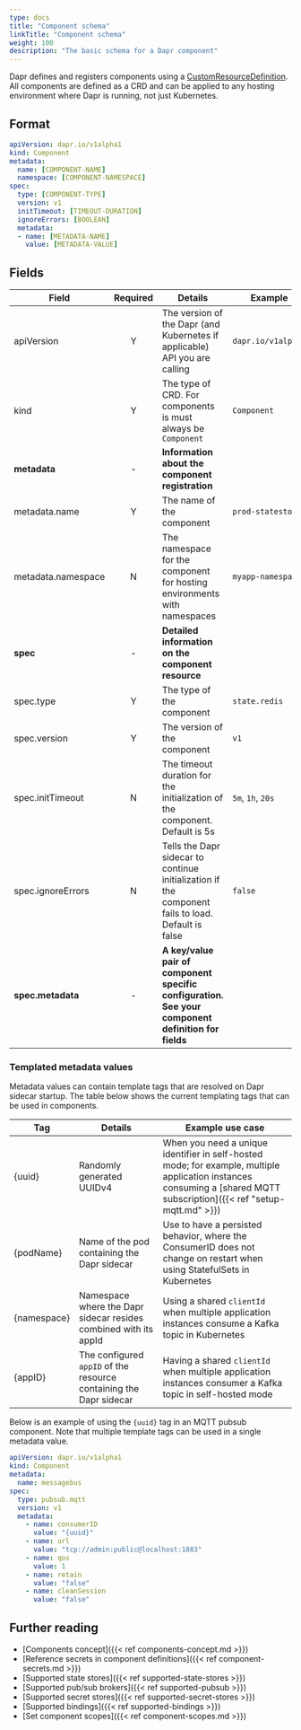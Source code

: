 ```yaml
---
type: docs
title: "Component schema"
linkTitle: "Component schema"
weight: 100
description: "The basic schema for a Dapr component"
---
```


Dapr defines and registers components using a [CustomResourceDefinition](https://kubernetes.io/docs/tasks/extend-kubernetes/custom-resources/custom-resource-definitions/). All components are defined as a CRD and can be applied to any hosting environment where Dapr is running, not just Kubernetes.

## Format

```yaml
apiVersion: dapr.io/v1alpha1
kind: Component
metadata:
  name: [COMPONENT-NAME]
  namespace: [COMPONENT-NAMESPACE]
spec:
  type: [COMPONENT-TYPE]
  version: v1
  initTimeout: [TIMEOUT-DURATION]
  ignoreErrors: [BOOLEAN]
  metadata:
  - name: [METADATA-NAME]
    value: [METADATA-VALUE]
```

## Fields

| Field              | Required | Details | Example |
|--------------------|:--------:|---------|---------|
| apiVersion         | Y        | The version of the Dapr (and Kubernetes if applicable) API you are calling | `dapr.io/v1alpha1`
| kind               | Y        | The type of CRD. For components is must always be `Component` | `Component`
| **metadata**       | -        | **Information about the component registration** |
| metadata.name      | Y        | The name of the component | `prod-statestore`
| metadata.namespace | N        | The namespace for the component for hosting environments with namespaces | `myapp-namespace`
| **spec**           | -        | **Detailed information on the component resource**
| spec.type          | Y        | The type of the component | `state.redis`
| spec.version       | Y        | The version of the component | `v1`
| spec.initTimeout   | N        | The timeout duration for the initialization of the component. Default is 5s  | `5m`, `1h`, `20s`
| spec.ignoreErrors  | N        | Tells the Dapr sidecar to continue initialization if the component fails to load. Default is false  | `false`
| **spec.metadata**  | -        | **A key/value pair of component specific configuration. See your component definition for fields**|

### Templated metadata values

Metadata values can contain template tags that are resolved on Dapr sidecar startup. The table below shows the current templating tags that can be used in components.

| Tag         | Details                                                          | Example use case                                                                                                                                                  |
|-------------|------------------------------------------------------------------|-------------------------------------------------------------------------------------------------------------------------------------------------------------------|
| {uuid}      | Randomly generated UUIDv4                                        | When you need a unique identifier in self-hosted mode; for example, multiple application instances consuming a [shared MQTT subscription]({{< ref "setup-mqtt.md" >}}) |
| {podName}   | Name of the pod containing the Dapr sidecar                      | Use to have a persisted behavior, where the ConsumerID does not change on restart when using StatefulSets in Kubernetes                               |
| {namespace} | Namespace where the Dapr sidecar resides combined with its appId | Using a shared `clientId` when multiple application instances consume a Kafka topic in Kubernetes                                                                   |
| {appID}     | The configured `appID` of the resource containing the Dapr sidecar | Having a shared `clientId` when multiple application instances consumer a Kafka topic in self-hosted mode                                                           |

Below is an example of using the `{uuid}` tag in an MQTT pubsub component. Note that multiple template tags can be used in a single metadata value.

```yaml
apiVersion: dapr.io/v1alpha1
kind: Component
metadata:
  name: messagebus
spec:
  type: pubsub.mqtt
  version: v1
  metadata:
    - name: consumerID
      value: "{uuid}"
    - name: url
      value: "tcp://admin:public@localhost:1883"
    - name: qos
      value: 1
    - name: retain
      value: "false"
    - name: cleanSession
      value: "false"
```

## Further reading
- [Components concept]({{< ref components-concept.md >}})
- [Reference secrets in component definitions]({{< ref component-secrets.md >}})
- [Supported state stores]({{< ref supported-state-stores >}})
- [Supported pub/sub brokers]({{< ref supported-pubsub >}})
- [Supported secret stores]({{< ref supported-secret-stores >}})
- [Supported bindings]({{< ref supported-bindings >}})
- [Set component scopes]({{< ref component-scopes.md >}})
